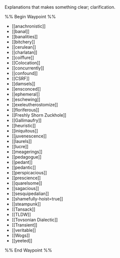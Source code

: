 Explanations that makes something clear; clarification.

%% Begin Waypoint %%
- [[anachronistic]]
- [[banal]]
- [[banalities]]
- [[bitchery]]
- [[cerulean]]
- [[charlatan]]
- [[coiffure]]
- [[Colocation]]
- [[concurrently]]
- [[confound]]
- [[CSRF]]
- [[damsels]]
- [[ensconced]]
- [[ephemeral]]
- [[eschewing]]
- [[exeleutherostomize]]
- [[floriferous]]
- [[Freshly Shorn Zuckhole]]
- [[Gallimaufry]]
- [[heuristic]]
- [[iniquitous]]
- [[juvenescence]]
- [[laurels]]
- [[lucre]]
- [[meagerings]]
- [[pedagogue]]
- [[pedant]]
- [[pedantic]]
- [[perspicacious]]
- [[prescience]]
- [[quarelsome]]
- [[sagacious]]
- [[sesquipedalian]]
- [[shamefully-hoist=true]]
- [[steampunk]]
- [[Tansack]]
- [[TLDW]]
- [[Tovsonian Dialectic]]
- [[Transient]]
- [[veritable]]
- [[Wogs]]
- [[yeeted]]

%% End Waypoint %%
